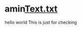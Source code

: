 # amin[Text.txt](https://github.com/user-attachments/files/21755890/Text.txt.txt)
hello world
This is just for checking
